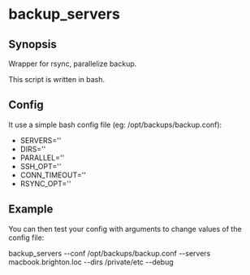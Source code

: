 backup_servers
============

## Synopsis

Wrapper for rsync, parallelize backup.

This script is written in bash.

## Config
It use a simple bash config file (eg: /opt/backups/backup.conf):

- SERVERS=''
- DIRS=''
- PARALLEL=''
- SSH_OPT=''
- CONN_TIMEOUT=''
- RSYNC_OPT=''


## Example

You can then test your config with arguments to change values of the config file:

  backup_servers --conf /opt/backups/backup.conf --servers macbook.brighton.loc --dirs /private/etc --debug

